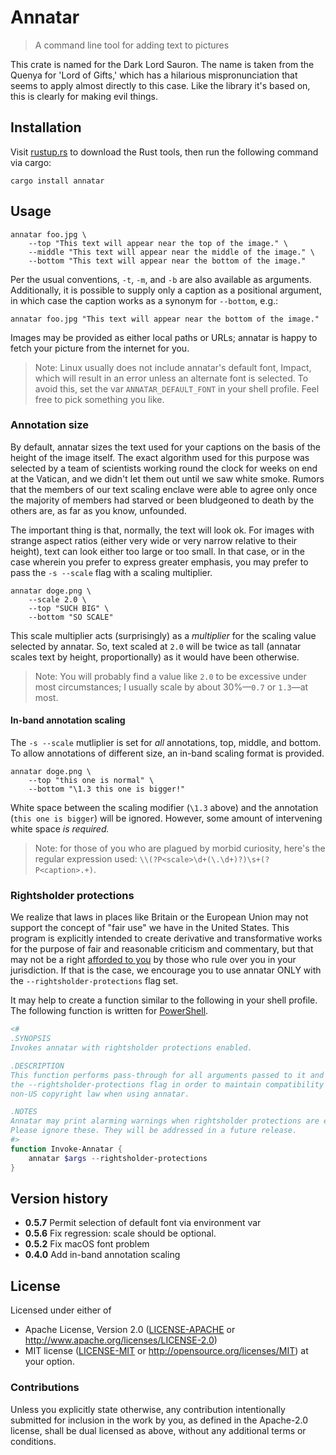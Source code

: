 # Annatar

> A command line tool for adding text to pictures

This crate is named for the Dark Lord Sauron. The name is taken from the Quenya for 'Lord of Gifts,' which has a hilarious mispronunciation that seems to apply almost directly to this case. Like the library it's based on, this is clearly for making evil things.

## Installation

Visit [rustup.rs](https://rustup.rs/) to download the Rust tools, then run the following command via cargo:

```shell
cargo install annatar
```

## Usage

```shell
annatar foo.jpg \
    --top "This text will appear near the top of the image." \
    --middle "This text will appear near the middle of the image." \
    --bottom "This text will appear near the bottom of the image."
```

Per the usual conventions, `-t`, `-m`, and `-b` are also available as arguments. Additionally, it is possible to supply only a caption as a positional argument, in which case the caption works as a synonym for `--bottom`, e.g.:

```shell
annatar foo.jpg "This text will appear near the bottom of the image."
```

Images may be provided as either local paths or URLs; annatar is happy to fetch your picture from the internet for you.

> Note: Linux usually does not include annatar's default font, Impact, which will result in an error unless an alternate font is selected. To avoid this, set the var `ANNATAR_DEFAULT_FONT` in your shell profile. Feel free to pick something you like.

### Annotation size

By default, annatar sizes the text used for your captions on the basis of the height of the image itself. The exact algorithm used for this purpose was selected by a team of scientists working round the clock for weeks on end at the Vatican, and we didn't let them out until we saw white smoke. Rumors that the members of our text scaling enclave were able to agree only once the majority of members had starved or been bludgeoned to death by the others are, as far as you know, unfounded.

The important thing is that, normally, the text will look ok. For images with strange aspect ratios (either very wide or very narrow relative to their height), text can look either too large or too small. In that case, or in the case wherein you prefer to express greater emphasis, you may prefer to pass the `-s --scale` flag with a scaling multiplier.

```shell
annatar doge.png \
    --scale 2.0 \
    --top "SUCH BIG" \
    --bottom "SO SCALE"
```

This scale multiplier acts (surprisingly) as a *multiplier* for the scaling value selected by annatar. So, text scaled at `2.0` will be twice as tall (annatar scales text by height, proportionally) as it would have been otherwise.

> Note: You will probably find a value like `2.0` to be excessive under most circumstances; I usually scale by about 30%—`0.7` or `1.3`—at most.

#### In-band annotation scaling

The `-s --scale` mutliplier is set for *all* annotations, top, middle, and bottom. To allow annotations of different size, an in-band scaling format is provided.

```shell
annatar doge.png \
    --top "this one is normal" \
    --bottom "\1.3 this one is bigger!"
```

White space between the scaling modifier (`\1.3` above) and the annotation (`this one is bigger`) will be ignored. However, some amount of intervening white space *is required.*

> Note: for those of you who are plagued by morbid curiosity, here's the regular expression used: `\\(?P<scale>\d+(\.\d+)?)\s+(?P<caption>.+)`.

### Rightsholder protections

We realize that laws in places like Britain or the European Union may not support the concept of "fair use" we have in the United States. This program is explicitly intended to create derivative and transformative works for the purpose of fair and reasonable criticism and commentary, but that may not be a right [afforded to you](https://fee.org/articles/why-it-matters-that-some-rights-are-inalienable/) by those who rule over you in your jurisdiction. If that is the case, we encourage you to use annatar ONLY with the `--rightsholder-protections` flag set.

It may help to create a function similar to the following in your shell profile. The following function is written for [PowerShell](https://github.com/PowerShell/PowerShell).

```powershell
<#
.SYNOPSIS
Invokes annatar with rightsholder protections enabled.

.DESCRIPTION
This function performs pass-through for all arguments passed to it and adds 
the --rightsholder-protections flag in order to maintain compatibility with 
non-US copyright law when using annatar.

.NOTES
Annatar may print alarming warnings when rightsholder protections are enabled.
Please ignore these. They will be addressed in a future release.
#>
function Invoke-Annatar {
    annatar $args --rightsholder-protections
}
```

## Version history

- **0.5.7** Permit selection of default font via environment var
- **0.5.6** Fix regression: scale should be optional.
- **0.5.2** Fix macOS font problem
- **0.4.0** Add in-band annotation scaling

## License

Licensed under either of
 * Apache License, Version 2.0 ([LICENSE-APACHE](LICENSE-APACHE) or http://www.apache.org/licenses/LICENSE-2.0)
 * MIT license ([LICENSE-MIT](LICENSE-MIT) or http://opensource.org/licenses/MIT)
at your option.

### Contributions

Unless you explicitly state otherwise, any contribution intentionally submitted for inclusion in the work by you, as defined in the Apache-2.0 license, shall be dual licensed as above, without any additional terms or conditions.

[LICENSE-APACHE]: https://github.com/archer884/annatar/blob/master/LICENSE-MIT
[LICENSE-MIT]: https://github.com/archer884/annatar/blob/master/LICENSE-APACHE
